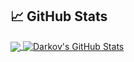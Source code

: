 ## &#x1f4c8; GitHub Stats

<a href="https://github.com/D4rkov">
  <img align="center" src="https://github-readme-stats.vercel.app/api/top-langs/?username=D4rkov&&show_icon=true&title_color=faa1ff&icon_color=00FFFF&text_color=00FFFF&bg_color=0d1117" />
</a>
<a href="https://github.com/D4rkov">
  <img align="center" src="https://github-readme-stats.vercel.app/api?username=D4rkov&show_icons=true&line_height=27&count_private=true&title_color=ffffff&text_color=c9cacc&icon_color=2bbc8a&bg_color=1d1f21" alt="Darkov's GitHub Stats" />
</a>
